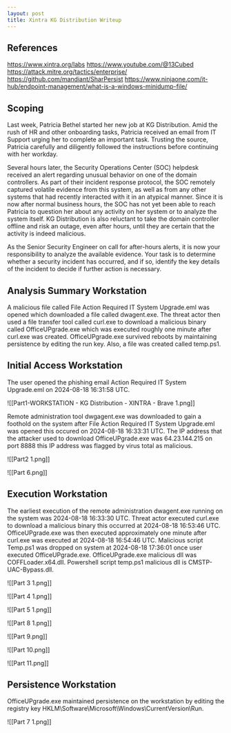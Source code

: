 ```yaml
---
layout: post
title: Xintra KG Distribution Writeup
---
```


## References
https://www.xintra.org/labs
https://www.youtube.com/@13Cubed
https://attack.mitre.org/tactics/enterprise/
https://github.com/mandiant/SharPersist
https://www.ninjaone.com/it-hub/endpoint-management/what-is-a-windows-minidump-file/

## Scoping
Last week, Patricia Bethel started her new job at KG Distribution. Amid the rush of HR and other onboarding tasks, Patricia received an email from IT Support urging her to complete an important task. Trusting the source, Patricia carefully and diligently followed the instructions before continuing with her workday.

Several hours later, the Security Operations Center (SOC) helpdesk received an alert regarding unusual behavior on one of the domain controllers. As part of their incident response protocol, the SOC remotely captured volatile evidence from this system, as well as from any other systems that had recently interacted with it in an atypical manner. Since it is now after normal business hours, the SOC has not yet been able to reach Patricia to question her about any activity on her system or to analyze the system itself. KG Distribution is also reluctant to take the domain controller offline and risk an outage, even after hours, until they are certain that the activity is indeed malicious.

As the Senior Security Engineer on call for after-hours alerts, it is now your responsibility to analyze the available evidence. Your task is to determine whether a security incident has occurred, and if so, identify the key details of the incident to decide if further action is necessary.

## Analysis Summary Workstation

A malicious file called File Action Required IT System Upgrade.eml was opened which downloaded a file called dwagent.exe. The threat actor then used a file transfer tool called curl.exe to download a malicious binary called OfficeUPgrade.exe which was executed roughly one minute after curl.exe was created. OfficeUPgrade.exe survived reboots by maintaining persistence by editing the run key. Also, a file was created called temp.ps1.

## Initial Access Workstation

The user opened the phishing email Action Required IT System Upgrade.eml on 2024-08-18 16:31:58 UTC. 

![[Part1-WORKSTATION - KG Distribution - XINTRA - Brave 1.png]]


Remote administration tool dwgagent.exe was downloaded to gain a foothold on the system after File Action Required IT System Upgrade.eml was opened this occured on 2024-08-18 16:33:31 UTC. The IP address that the attacker used to download OfficeUPgrade.exe was 64.23.144.215 on port 8888 this IP address was flagged by virus total as malicious.

![[Part2 1.png]]


![[Part 6.png]]


## Execution Workstation

The earliest execution of the remote administration dwagent.exe running on the system was 2024-08-18 16:33:30 UTC. Threat actor executed curl.exe to download a malicious binary this occurred at 2024-08-18 16:53:46 UTC. OfficeUPgrade.exe was then executed approximately one minute after curl.exe was executed at 2024-08-18 16:54:46 UTC. Malicious script Temp.ps1 was dropped on system at 2024-08-18 17:36:01 once user executed OfficeUPgrade.exe. OfficeUPgrade.exe malicious dll was COFFLoader.x64.dll. Powershell script temp.ps1 malicious dll is CMSTP-UAC-Bypass.dll.

![[Part 3 1.png]]

![[Part 4 1.png]]

![[Part 5 1.png]]

![[Part 8 1.png]]

![[Part 9.png]]

![[Part 10.png]]

![[Part 11.png]]

## Persistence Workstation

OfficeUPgrade.exe maintained persistence on the workstation by editing the registry key HKLM\Software\Microsoft\Windows\CurrentVersion\Run.

![[Part 7 1.png]]

